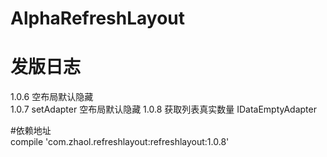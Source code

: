 # AlphaRefreshLayout
# 发版日志
  1.0.6 空布局默认隐藏  
  1.0.7 setAdapter 空布局默认隐藏 
  1.0.8 获取列表真实数量 IDataEmptyAdapter

  
#依赖地址   
  compile 'com.zhaol.refreshlayout:refreshlayout:1.0.8'
